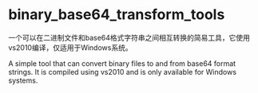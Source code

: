 # binary_base64_transform_tools

一个可以在二进制文件和base64格式字符串之间相互转换的简易工具，它使用vs2010编译，仅适用于Windows系统。

A simple tool that can convert binary files to and from base64 format strings. It is compiled using vs2010 and is only available for Windows systems.